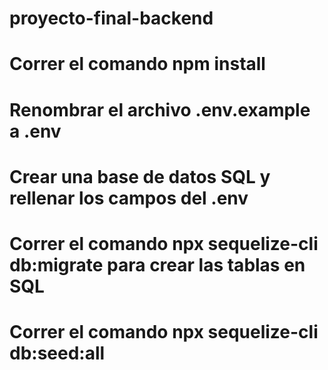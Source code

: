 # proyecto-final-backend

# Correr el comando npm install

# Renombrar el archivo .env.example a .env

# Crear una base de datos SQL y rellenar los campos del .env

# Correr el comando npx sequelize-cli db:migrate para crear las tablas en SQL

# Correr el comando npx sequelize-cli db:seed:all